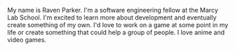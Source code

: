 My name is Raven Parker. I'm a software engineering fellow at the Marcy Lab
School. I'm excited to learn more about development and eventually create 
something of my own. I'd love to work on a game at some point in my life or 
create something that could help a group of people. I love anime and video
games.
